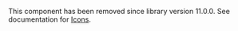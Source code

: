 This component has been removed since library version 11.0.0. See documentation for [Icons](./#/Foundations/Icons).
